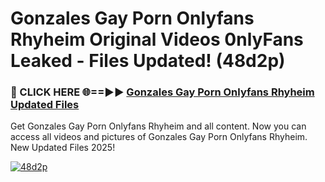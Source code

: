 # Gonzales Gay Porn Onlyfans Rhyheim Original Videos 0nlyFans Leaked - Files Updated! (48d2p)

<h3>🔴 CLICK HERE 🌐==►► <a href="https://tinyurl.com/2jnfzry5" rel="nofollow">Gonzales Gay Porn Onlyfans Rhyheim Updated Files</a></h3>

Get Gonzales Gay Porn Onlyfans Rhyheim and all content. Now you can access all videos and pictures of Gonzales Gay Porn Onlyfans Rhyheim. New Updated Files 2025!

[![48d2p](https://i.imgur.com/GyGTBgg.gif)](https://tinyurl.com/2jnfzry5)
